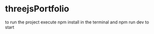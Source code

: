 # threejsPortfolio
to run the project 
execute npm install in the terminal
and npm run dev to start
